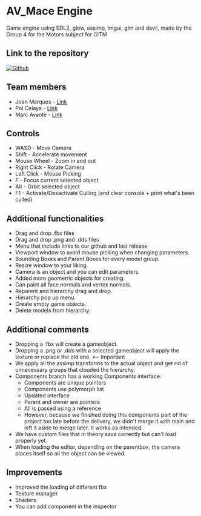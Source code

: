 # AV_Mace Engine
Game engine using SDL2, glew, assimp, imgui, glm and devil, made by the Group 4 for the Motors subject for CITM

## Link to the repository

[![Github](https://static.vecteezy.com/system/resources/thumbnails/016/833/880/small_2x/github-logo-git-hub-icon-with-text-on-white-background-free-vector.jpg)](https://github.com/CITM-UPC/AV-Mace_Engine)


## Team members

- Joan Marques - [Link](https://github.com/joanmarquesbesses)
- Pol Celaya - [Link](https://github.com/pcelaya)
- Marc Avante - [Link](https://github.com/MarcoXAvante)

## Controls

- WASD - Move Camera
- Shift - Accelerate movement
- Mouse Wheel - Zoom in and out
- Right Click - Rotate Camera
- Left Click - Mouse Picking
- F - Focus current selected object
- Alt - Orbit selected object
- F1 - Activate/Desactivate Culling (and clear console + print what's been culled)

## Additional functionalities
- Drag and drop .fbx files
- Drag and drop .png and .dds files
- Menu that include links to our github and last release
- Viewport window to avoid mouse picking when changing parameters.
- Bounding Boxes and Parent Boxes for every model group.
- Resize window to your liking.
- Camera is an object and you can edit parameters.
- Added more geometric objects for creating.
- Can paint all face normals and vertex normals.
- Reparent and hierarchy drag and drop.
- Hierarchy pop up menu.
- Create empty game objects.
- Delete models from hierarchy.


## Additional comments
- Dropping a .fbx will create a gameobject.
- Dropping a .png or .dds with a selected gameobject will apply the texture or replace the old one. <-- Important
- We apply all the assimp transforms to the actual object and get rid of unnecessary groups that clouded the hierarchy.
- Components branch has a working Components interface:
  - Components are unique pointers
  - Components use polymorph list
  - Updated interface
  - Parent and owner are pointers
  - All is passed using a reference
  - However, because we finished doing this components part of the project too late before the delivery, we didn't merge it with main and left it aside to merge later. It works as intended.
- We have custom files that in theory save correctly but can't load properly yet.
- When loading the editor, depending on the parentbox, the camera places itself so all the object can be viewed.

## Improvements
- Improved the loading of different fbx
- Texture manager
- Shaders
- You can add component in the inspector
